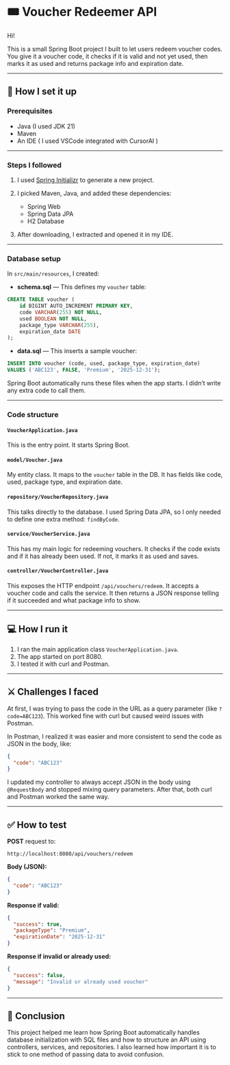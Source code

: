 # 🎟️ Voucher Redeemer API

Hi!

This is a small Spring Boot project I built to let users redeem voucher codes. You give it a voucher code, it checks if it is valid and not yet used, then marks it as used and returns package info and expiration date.

---

## 🚀 How I set it up

### Prerequisites

* Java (I used JDK 21)
* Maven
* An IDE ( I used VSCode integrated with CursorAI )

---

### Steps I followed

1. I used [Spring Initializr](https://start.spring.io/) to generate a new project.

2. I picked Maven, Java, and added these dependencies:

   * Spring Web
   * Spring Data JPA
   * H2 Database

3. After downloading, I extracted and opened it in my IDE.

---

### Database setup

In `src/main/resources`, I created:

* **schema.sql** — This defines my `voucher` table:

```sql
CREATE TABLE voucher (
    id BIGINT AUTO_INCREMENT PRIMARY KEY,
    code VARCHAR(255) NOT NULL,
    used BOOLEAN NOT NULL,
    package_type VARCHAR(255),
    expiration_date DATE
);
```

* **data.sql** — This inserts a sample voucher:

```sql
INSERT INTO voucher (code, used, package_type, expiration_date)
VALUES ('ABC123', FALSE, 'Premium', '2025-12-31');
```

Spring Boot automatically runs these files when the app starts. I didn’t write any extra code to call them.

---

### Code structure

#### `VoucherApplication.java`

This is the entry point. It starts Spring Boot.

#### `model/Voucher.java`

My entity class. It maps to the `voucher` table in the DB. It has fields like code, used, package type, and expiration date.

#### `repository/VoucherRepository.java`

This talks directly to the database. I used Spring Data JPA, so I only needed to define one extra method: `findByCode`.

#### `service/VoucherService.java`

This has my main logic for redeeming vouchers. It checks if the code exists and if it has already been used. If not, it marks it as used and saves.

#### `controller/VoucherController.java`

This exposes the HTTP endpoint `/api/vouchers/redeem`. It accepts a voucher code and calls the service. It then returns a JSON response telling if it succeeded and what package info to show.

---

## 💻 How I run it

1. I ran the main application class `VoucherApplication.java`.
2. The app started on port 8080.
3. I tested it with curl and Postman.

---

## ⚔️ Challenges I faced

At first, I was trying to pass the code in the URL as a query parameter (like `?code=ABC123`). This worked fine with curl but caused weird issues with Postman.

In Postman, I realized it was easier and more consistent to send the code as JSON in the body, like:

```json
{
  "code": "ABC123"
}
```

I updated my controller to always accept JSON in the body using `@RequestBody` and stopped mixing query parameters. After that, both curl and Postman worked the same way.

---

## ✅ How to test

**POST** request to:

```
http://localhost:8080/api/vouchers/redeem
```

**Body (JSON):**

```json
{
  "code": "ABC123"
}
```

**Response if valid:**

```json
{
  "success": true,
  "packageType": "Premium",
  "expirationDate": "2025-12-31"
}
```

**Response if invalid or already used:**

```json
{
  "success": false,
  "message": "Invalid or already used voucher"
}
```

---

## 💬 Conclusion

This project helped me learn how Spring Boot automatically handles database initialization with SQL files and how to structure an API using controllers, services, and repositories. I also learned how important it is to stick to one method of passing data to avoid confusion.
